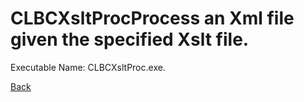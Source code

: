 
# CLBCXsltProcProcess an Xml file given the specified Xslt file.
          
Executable Name: CLBCXsltProc.exe.

[Back](/codee42/CODEiverse-OST/README.md)
        
        
